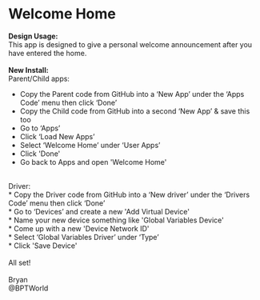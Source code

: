 # Welcome Home
<b>Design Usage:</b><br>
This app is designed to give a personal welcome announcement after you have entered the home.<br><br>
<b>New Install:</b><br>
Parent/Child apps:<br>
* Copy the Parent code from GitHub into a ‘New App’ under the ‘Apps Code’ menu then click ‘Done’
* Copy the Child code from GitHub into a second ‘New App’ & save this too
* Go to ‘Apps’
* Click ‘Load New Apps’
* Select ‘Welcome Home’ under ‘User Apps’
* Click 'Done'
* Go back to Apps and open 'Welcome Home'
<br>
Driver:<br>
* Copy the Driver code from GitHub into a ‘New driver’ under the ‘Drivers Code’ menu then click ‘Done’<br>
* Go to ‘Devices’ and create a new 'Add Virtual Device'<br>
* Name your new device something like 'Global Variables Device'<br>
* Come up with a new 'Device Network ID'<br>
* Select ‘Global Variables Driver’ under ‘Type’<br>
* Click 'Save Device'<br>
<br>
All set!
<br><br>
Bryan<br>
@BPTWorld

